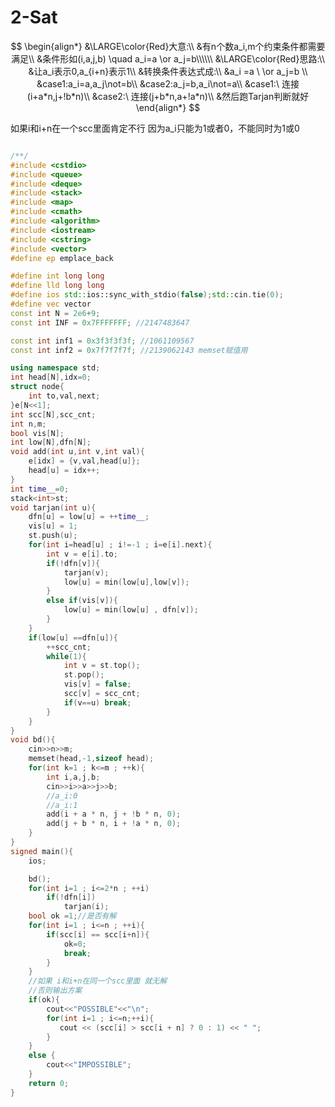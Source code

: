 # 2-Sat

$$
\begin{align*}
&\LARGE\color{Red}大意:\\
&有n个数a_i,m个约束条件都需要满足\\
&条件形如(i,a,j,b) \quad a_i=a \or a_j=b\\\\\\
&\LARGE\color{Red}思路:\\
&让a_i表示0,a_{i+n}表示1\\
&转换条件表达式成:\\
&a_i =a \ \or a_j=b   \\
&case1:a_i=a,a_j\not=b\\
&case2:a_j=b,a_i\not=a\\
&case1:\ 连接(i+a*n,j+!b*n)\\
&case2:\ 连接(j+b*n,a+!a*n)\\
&然后跑Tarjan判断就好 
\end{align*}
$$





如果i和i+n在一个scc里面肯定不行  因为a_i只能为1或者0，不能同时为1或0

```cpp

/**/
#include <cstdio>
#include <queue>
#include <deque>
#include <stack>
#include <map>
#include <cmath>
#include <algorithm>
#include <iostream>
#include <cstring>
#include <vector>
#define ep emplace_back 

#define int long long 
#define lld long long 
#define ios std::ios::sync_with_stdio(false);std::cin.tie(0); 
#define vec vector 
const int N = 2e6+9;
const int INF = 0x7FFFFFFF; //2147483647

const int inf1 = 0x3f3f3f3f; //1061109567
const int inf2 = 0x7f7f7f7f; //2139062143 memset赋值用

using namespace std;
int head[N],idx=0;
struct node{
    int to,val,next;
}e[N<<1];
int scc[N],scc_cnt;
int n,m;
bool vis[N];
int low[N],dfn[N];
void add(int u,int v,int val){
    e[idx] = {v,val,head[u]};
    head[u] = idx++;
}
int time__=0;
stack<int>st;
void tarjan(int u){
    dfn[u] = low[u] = ++time__;
    vis[u] = 1;
    st.push(u);
    for(int i=head[u] ; i!=-1 ; i=e[i].next){
        int v = e[i].to;
        if(!dfn[v]){
            tarjan(v);
            low[u] = min(low[u],low[v]);
        }
        else if(vis[v]){
            low[u] = min(low[u] , dfn[v]);
        }
    }
    if(low[u] ==dfn[u]){
        ++scc_cnt;
        while(1){
            int v = st.top();
            st.pop();
            vis[v] = false;
            scc[v] = scc_cnt;
            if(v==u) break;
        }
    }
}
void bd(){
    cin>>n>>m;
    memset(head,-1,sizeof head);
    for(int k=1 ; k<=m ; ++k){
        int i,a,j,b;
        cin>>i>>a>>j>>b;
        //a_i:0
        //a_i:1
        add(i + a * n, j + !b * n, 0);       
        add(j + b * n, i + !a * n, 0);
    }
}
signed main(){
    ios;

    bd();
    for(int i=1 ; i<=2*n ; ++i)
        if(!dfn[i])
            tarjan(i);
    bool ok =1;//是否有解
    for(int i=1 ; i<=n ; ++i){
        if(scc[i] == scc[i+n]){
            ok=0;
            break;
        }
    }
    //如果 i和i+n在同一个scc里面 就无解 
    //否则输出方案
    if(ok){
        cout<<"POSSIBLE"<<"\n";
        for(int i=1 ; i<=n;++i){
           cout << (scc[i] > scc[i + n] ? 0 : 1) << " ";
        }
    }
    else {
        cout<<"IMPOSSIBLE";
    }
    return 0;
}

```

